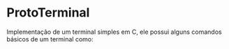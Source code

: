 # ProtoTerminal
Implementação de um terminal simples em C, ele possui alguns comandos básicos de um terminal como:
